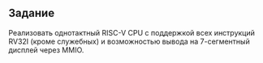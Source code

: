 ## Задание

Реализовать однотактный RISC-V CPU с поддержкой всех инструкций RV32I (кроме служебных) и возможностью вывода на 7-сегментный дисплей через MMIO.